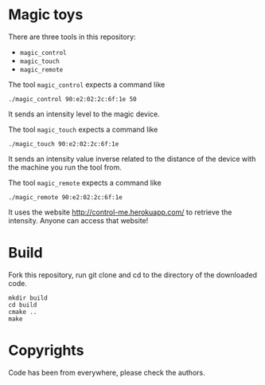 # Magic toys

There are three tools in this repository:

* `magic_control`
* `magic_touch`
* `magic_remote`

The tool `magic_control` expects a command like

```
./magic_control 90:e2:02:2c:6f:1e 50
```

It sends an intensity level to the magic device.

The tool `magic_touch` expects a command like

```
./magic_touch 90:e2:02:2c:6f:1e
```

It sends an intensity value inverse related to the distance of the device with the machine you run the tool from.

The tool `magic_remote` expects a command like

```
./magic_remote 90:e2:02:2c:6f:1e
```

It uses the website http://control-me.herokuapp.com/ to retrieve the intensity. Anyone can access that website!

# Build

Fork this repository, run git clone and cd to the directory of the downloaded code.

```
mkdir build
cd build
cmake ..
make
```

# Copyrights

Code has been from everywhere, please check the authors. 
